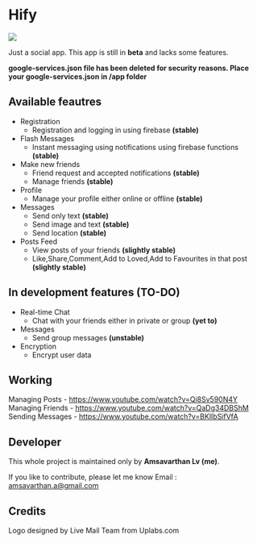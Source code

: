 # Hify

<img src="https://github.com/lvamsavarthan/Hify/blob/master/preview.png">

Just a social app. This app is still in **beta** and lacks some features.

**google-services.json file has been deleted for security reasons. Place your google-services.json in /app folder**

## Available feautres

* Registration
  - Registration and logging in using firebase **(stable)**
* Flash Messages
  - Instant messaging using notifications using firebase functions **(stable)**
* Make new friends
  - Friend request and accepted notifications **(stable)**
  - Manage friends **(stable)**
* Profile
  - Manage your profile either online or offline **(stable)**
* Messages
  - Send only text **(stable)**
  - Send image and text **(stable)**
  - Send location **(stable)**
* Posts Feed
  - View posts of your friends **(slightly stable)**
  - Like,Share,Comment,Add to Loved,Add to Favourites in that post **(slightly stable)**

## In development features (TO-DO)

* Real-time Chat
  - Chat with your friends either in private or group **(yet to)**
* Messages
  - Send group messages **(unstable)**
* Encryption
  - Encrypt user data

## Working

Managing Posts - https://www.youtube.com/watch?v=Qi8Sv590N4Y
Managing Friends - https://www.youtube.com/watch?v=QaDg34DBShM
Sending Messages - https://www.youtube.com/watch?v=BKlIbSifVfA

## Developer

This whole project is maintained only by **Amsavarthan Lv (me)**.

If you like to contribute, please let me know
Email : amsavarthan.a@gmail.com

## Credits

Logo designed by Live Mail Team from Uplabs.com
